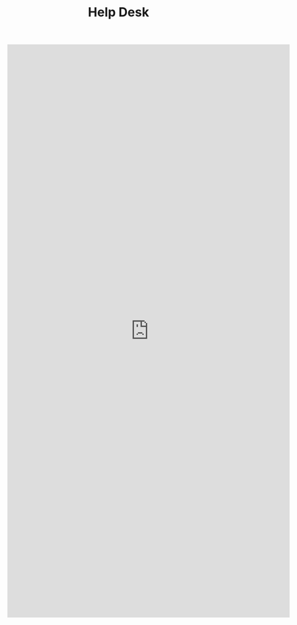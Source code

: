 ﻿---
title: Help Desk

# The Help Desk
# v2.0
# https://github.com/cotes2020/jekyll-theme-chirpy
# © 2017-2019 Cotes Chung
# MIT License
---

<iframe src="https://docs.google.com/forms/d/e/1FAIpQLSdXUMeW4f-pjVhMCg5rwdptDQDgP5TWiqBtRxeBt_2ipUSpJQ/viewform?embedded=true" width="640" height="1300" frameborder="0" marginheight="0" marginwidth="0">Loading…</iframe>
